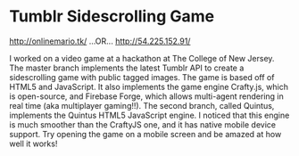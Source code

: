 Tumblr Sidescrolling Game
========================

http://onlinemario.tk/ ...OR...
http://54.225.152.91/

I worked on a video game at a hackathon at The College of New Jersey. The master branch implements the latest Tumblr API to create a sidescrolling game with public tagged images. The game is based off of HTML5 and JavaScript. It also implements the game engine Crafty.js, which is open-source, and Firebase Forge, which allows multi-agent rendering in real time (aka multiplayer gaming!!).
The second branch, called Quintus, implements the Quintus HTML5 JavaScript engine. I noticed that this engine is much smoother than the CraftyJS one, and it has native mobile device support. Try opening the game on a mobile screen and be amazed at how well it works!


